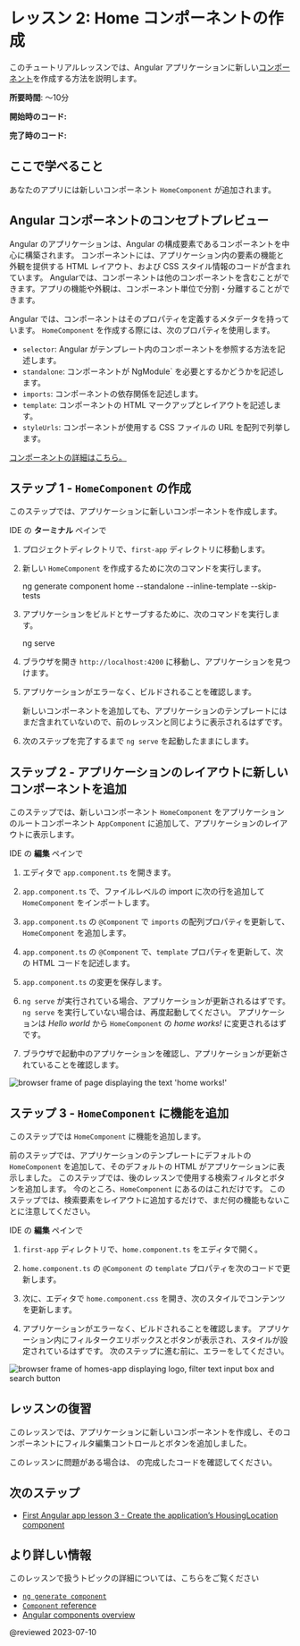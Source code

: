 # レッスン 2: Home コンポーネントの作成
このチュートリアルレッスンでは、Angular アプリケーションに新しい[コンポーネント](/guide/component-overview)を作成する方法を説明します。

**所要時間**: 〜10分

**開始時のコード:** <live-example name="first-app-lesson-01"></live-example>

**完了時のコード:** <live-example name="first-app-lesson-02"></live-example>

## ここで学べること

あなたのアプリには新しいコンポーネント `HomeComponent` が追加されます。

## Angular コンポーネントのコンセプトプレビュー

Angular のアプリケーションは、Angular の構成要素であるコンポーネントを中心に構築されます。
コンポーネントには、アプリケーション内の要素の機能と外観を提供する HTML レイアウト、および CSS スタイル情報のコードが含まれています。
Angularでは、コンポーネントは他のコンポーネントを含むことができます。アプリの機能や外観は、コンポーネント単位で分割・分離することができます。

Angular では、コンポーネントはそのプロパティを定義するメタデータを持っています。
`HomeComponent` を作成する際には、次のプロパティを使用します。

*   `selector`: Angular がテンプレート内のコンポーネントを参照する方法を記述します。
*   `standalone`: コンポーネントが NgModule` を必要とするかどうかを記述します。
*   `imports`: コンポーネントの依存関係を記述します。
*   `template`: コンポーネントの HTML マークアップとレイアウトを記述します。
*   `styleUrls`: コンポーネントが使用する CSS ファイルの URL を配列で列挙します。

[コンポーネントの詳細はこちら。](/api/core/Component)

## ステップ 1 - `HomeComponent` の作成

このステップでは、アプリケーションに新しいコンポーネントを作成します。

IDE の **ターミナル** ペインで

1.  プロジェクトディレクトリで、`first-app` ディレクトリに移動します。
1.  新しい `HomeComponent` を作成するために次のコマンドを実行します。

    <code-example format="shell" language="shell">

    ng generate component home --standalone --inline-template --skip-tests

    </code-example>

1.  アプリケーションをビルドとサーブするために、次のコマンドを実行します。

    <code-example format="shell" language="shell">

    ng serve

    </code-example>

1.  ブラウザを開き `http://localhost:4200` に移動し、アプリケーションを見つけます。
1.  アプリケーションがエラーなく、ビルドされることを確認します。

    <div class="callout is-helpful">
      新しいコンポーネントを追加しても、アプリケーションのテンプレートにはまだ含まれていないので、前のレッスンと同じように表示されるはずです。
    </div>
1.  次のステップを完了するまで `ng serve` を起動したままにします。

## ステップ 2 - アプリケーションのレイアウトに新しいコンポーネントを追加

このステップでは、新しいコンポーネント `HomeComponent` をアプリケーションのルートコンポーネント `AppComponent` に追加して、アプリケーションのレイアウトに表示します。

IDE の **編集** ペインで

1.  エディタで `app.component.ts` を開きます。
1.  `app.component.ts` で、ファイルレベルの import に次の行を追加して `HomeComponent` をインポートします。

    <code-example header="Import HomeComponent in src/app/app.component.ts" path="first-app-lesson-02/src/app/app.component.ts" region="import-home"></code-example>

1.  `app.component.ts` の `@Component` で `imports` の配列プロパティを更新して、`HomeComponent` を追加します。

    <code-example header="Replace in src/app/app.component.ts" path="first-app-lesson-02/src/app/app.component.ts" region="app-metadata-imports"></code-example>
1.  `app.component.ts` の `@Component` で、`template` プロパティを更新して、次の HTML コードを記述します。

    <code-example header="Replace in src/app/app.component.ts" path="first-app-lesson-02/src/app/app.component.ts" region="app-metadata-template"></code-example>
1.  `app.component.ts` の変更を保存します。
1.  `ng serve` が実行されている場合、アプリケーションが更新されるはずです。
    `ng serve` を実行していない場合は、再度起動してください。
    アプリケーションは *Hello world* から `HomeComponent` の *home works!* に変更されるはずです。
1.  ブラウザで起動中のアプリケーションを確認し、アプリケーションが更新されていることを確認します。

<section class="lightbox">
<img alt="browser frame of page displaying the text 'home works!'" src="generated/images/guide/faa/homes-app-lesson-02-step-2.png">
</section>

## ステップ 3 - `HomeComponent` に機能を追加

このステップでは `HomeComponent` に機能を追加します。

前のステップでは、アプリケーションのテンプレートにデフォルトの `HomeComponent` を追加して、そのデフォルトの HTML がアプリケーションに表示しました。
このステップでは、後のレッスンで使用する検索フィルタとボタンを追加します。
今のところ、`HomeComponent` にあるのはこれだけです。
このステップでは、検索要素をレイアウトに追加するだけで、まだ何の機能もないことに注意してください。

IDE の **編集** ペインで

1.  `first-app` ディレクトリで、`home.component.ts` をエディタで開く。
1.  `home.component.ts` の `@Component` の `template` プロパティを次のコードで更新します。

    <code-example header="Replace in src/app/home/home.component.ts" path="first-app-lesson-02/src/app/home/home.component.ts" region="home-template"></code-example>

1.  次に、エディタで `home.component.css` を開き、次のスタイルでコンテンツを更新します。

    <code-example header="Replace in src/app/home/home.component.css" path="first-app-lesson-02/src/app/home/home.component.css"></code-example>

1.  アプリケーションがエラーなく、ビルドされることを確認します。
    アプリケーション内にフィルタークエリボックスとボタンが表示され、スタイルが設定されているはずです。
    次のステップに進む前に、エラーをしてください。

<section class="lightbox">
<img alt="browser frame of homes-app displaying logo, filter text input box and search button" src="generated/images/guide/faa/homes-app-lesson-02-step-3.png">
</section>

## レッスンの復習

このレッスンでは、アプリケーションに新しいコンポーネントを作成し、そのコンポーネントにフィルタ編集コントロールとボタンを追加しました。

このレッスンに問題がある場合は、<live-example></live-example> の完成したコードを確認してください。

## 次のステップ

* [First Angular app lesson 3 - Create the application’s HousingLocation component](tutorial/first-app/first-app-lesson-03)

## より詳しい情報

このレッスンで扱うトピックの詳細については、こちらをご覧ください

*  [`ng generate component`](cli/generate#component-command)
*  [`Component` reference](api/core/Component)
*  [Angular components overview](guide/component-overview)

@reviewed 2023-07-10
